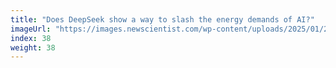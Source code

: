 ```yaml
---
title: "Does DeepSeek show a way to slash the energy demands of AI?"
imageUrl: "https://images.newscientist.com/wp-content/uploads/2025/01/29161204/SEI_237796754.jpg?width=788"
index: 38
weight: 38
---
```

